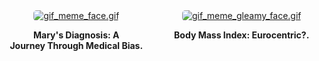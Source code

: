 
<div style="display: flex; flex-direction: row;">
    <div style="flex: 1; margin-right: 15px; text-align: center;">
        <a href="blog_post_one">
            <img alt="gif_meme_face.gif" src="https://github.com/23W-GBAC/Azukaego_blog/blob/main/blog_gif/gif_meme_face.gif?raw=true" style="max-width: 100%; border-radius: 5px;" />
        </a>
        <p><strong>Mary's Diagnosis: A <br>Journey Through Medical Bias.</strong></p>
    </div>
    <div style="flex: 1; margin-left: 10px; text-align: center;">
        <a href="blog_post_two">
            <img alt="gif_meme_gleamy_face.gif" src="https://github.com/23W-GBAC/Azukaego_blog/blob/main/blog_gif/gif_meme_gleamy_face.gif?raw=true" style="max-width: 100%; border-radius: 5px;" />
        </a>
        <p><strong>Body Mass Index: Eurocentric?.</strong></p>
    </div>
</div>
